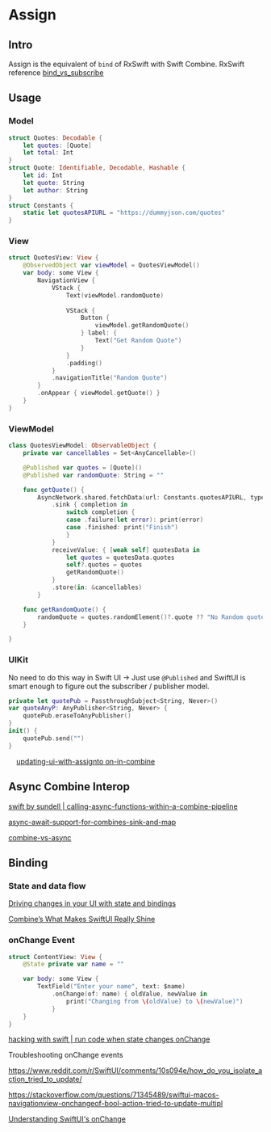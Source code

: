 # Assign

## Intro

Assign is the equivalent of `bind` of RxSwift with Swift Combine.
RxSwift reference
[bind_vs_subscribe](bind_vs_subscribe.md)

## Usage

### Model

```swift
struct Quotes: Decodable {
    let quotes: [Quote]
    let total: Int
}
struct Quote: Identifiable, Decodable, Hashable {
    let id: Int
    let quote: String
    let author: String
}
struct Constants {
    static let quotesAPIURL = "https://dummyjson.com/quotes"
}
```

### View

```swift
struct QuotesView: View {
    @ObservedObject var viewModel = QuotesViewModel()
    var body: some View {
        NavigationView {
            VStack {
                Text(viewModel.randomQuote)
                    
                VStack {
                    Button {
                        viewModel.getRandomQuote()
                    } label: {
                        Text("Get Random Quote")
                    }
                }
                .padding()
            }
            .navigationTitle("Random Quote")
        }
        .onAppear { viewModel.getQuote() }
    }
}
```

### ViewModel

```swift
class QuotesViewModel: ObservableObject {
    private var cancellables = Set<AnyCancellable>()

    @Published var quotes = [Quote]()
    @Published var randomQuote: String = ""

    func getQuote() {
        AsyncNetwork.shared.fetchData(url: Constants.quotesAPIURL, type: Quotes.self)
            .sink { completion in
                switch completion {
                case .failure(let error): print(error)
                case .finished: print("Finish")
                }
            }
            receiveValue: { [weak self] quotesData in
                let quotes = quotesData.quotes
                self?.quotes = quotes
                getRandomQuote()
            }
            .store(in: &cancellables)
        }

    func getRandomQuote() {
        randomQuote = quotes.randomElement()?.quote ?? "No Random quote available"
    }

}
```

### UIKit

No need to do this way in Swift UI -> Just use `@Published` and SwiftUI is smart enough to figure out the subscriber / publisher model.

```swift
private let quotePub = PassthroughSubject<String, Never>()
var quoteAnyP: AnyPublisher<String, Never> {
	quotePub.eraseToAnyPublisher()
}
init() {
	quotePub.send("")
}
```
   
[updating-ui-with-assignto on-in-combine](https://www.donnywals.com/updating-ui-with-assigntoon-in-combine/)

## Async Combine Interop

[swift by sundell | calling-async-functions-within-a-combine-pipeline](https://www.swiftbysundell.com/articles/calling-async-functions-within-a-combine-pipeline/)

[async-await-support-for-combines-sink-and-map](https://augmentedcode.io/2023/01/09/async-await-support-for-combines-sink-and-map/)

[combine-vs-async](https://peterfriese.dev/posts/combine-vs-async/)

## Binding 

### State and data flow

[Driving changes in your UI with state and bindings](https://developer.apple.com/tutorials/swiftui-concepts/driving-changes-in-your-ui-with-state-and-bindings)

[Combine’s What Makes SwiftUI Really Shine](https://infinum.com/blog/combine-makes-swiftui-shine/)

### onChange Event

```swift
struct ContentView: View {
    @State private var name = ""

    var body: some View {
        TextField("Enter your name", text: $name)
            .onChange(of: name) { oldValue, newValue in
                print("Changing from \(oldValue) to \(newValue)")
            }
    }
}
```

[hacking with swift | run code when state changes onChange](https://www.hackingwithswift.com/quick-start/swiftui/how-to-run-some-code-when-state-changes-using-onchange)

Troubleshooting onChange events

https://www.reddit.com/r/SwiftUI/comments/10s094e/how_do_you_isolate_action_tried_to_update/

https://stackoverflow.com/questions/71345489/swiftui-macos-navigationview-onchangeof-bool-action-tried-to-update-multipl

[Understanding SwiftUI's onChange](https://fatbobman.com/en/posts/onchange/)


